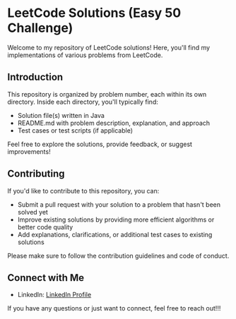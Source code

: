 
# LeetCode Solutions (Easy 50 Challenge)

Welcome to my repository of LeetCode solutions! Here, you'll find my implementations of various problems from LeetCode.

## Introduction

This repository is organized by problem number, each within its own directory. Inside each directory, you'll typically find:

- Solution file(s) written in Java
- README.md with problem description, explanation, and approach
- Test cases or test scripts (if applicable)

Feel free to explore the solutions, provide feedback, or suggest improvements!

## Contributing

If you'd like to contribute to this repository, you can:

- Submit a pull request with your solution to a problem that hasn't been solved yet
- Improve existing solutions by providing more efficient algorithms or better code quality
- Add explanations, clarifications, or additional test cases to existing solutions

Please make sure to follow the contribution guidelines and code of conduct.

## Connect with Me

- LinkedIn: [LinkedIn Profile](https://www.linkedin.com/in/emil-wijayasekara/)

If you have any questions or just want to connect, feel free to reach out!!!
